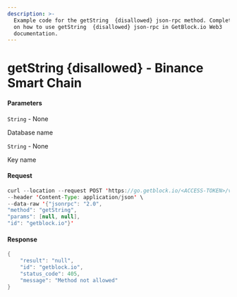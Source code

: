 ```yaml
---
description: >-
  Example code for the getString  {disallowed} json-rpc method. Сomplete guide
  on how to use getString  {disallowed} json-rpc in GetBlock.io Web3
  documentation.
---
```


# getString {disallowed} - Binance Smart Chain

#### Parameters

`String` - None

Database name

`String` - None

Key name

#### Request

```java
curl --location --request POST 'https://go.getblock.io/<ACCESS-TOKEN>/v1/mainnet/' \
--header 'Content-Type: application/json' \
--data-raw '{"jsonrpc": "2.0",
"method": "getString",
"params": [null, null],
"id": "getblock.io"}'
```

#### Response

```java
{
    "result": "null",
    "id": "getblock.io",
    "status_code": 405,
    "message": "Method not allowed"
}
```
